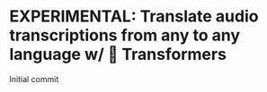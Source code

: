 # EXPERIMENTAL: Translate audio transcriptions from any to any language w/ 🤗 Transformers

Initial commit
